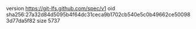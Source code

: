 version https://git-lfs.github.com/spec/v1
oid sha256:27a32d84d5095b4f64dc31ceca9b1702cb540e5c0b49662ce500983d77da5f82
size 5737
